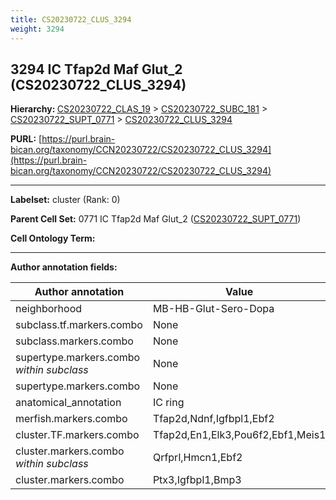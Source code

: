 ```yaml
---
title: CS20230722_CLUS_3294
weight: 3294
---
```

## 3294 IC Tfap2d Maf Glut_2 (CS20230722_CLUS_3294)
<b>Hierarchy: </b>
[CS20230722_CLAS_19](../CS20230722_CLAS_19) >
[CS20230722_SUBC_181](../CS20230722_SUBC_181) >
[CS20230722_SUPT_0771](../CS20230722_SUPT_0771) >
[CS20230722_CLUS_3294](../CS20230722_CLUS_3294)

**PURL:** [https://purl.brain-bican.org/taxonomy/CCN20230722/CS20230722_CLUS_3294](https://purl.brain-bican.org/taxonomy/CCN20230722/CS20230722_CLUS_3294)

---


**Labelset:** cluster (Rank: 0)

**Parent Cell Set:** 0771 IC Tfap2d Maf Glut_2 ([CS20230722_SUPT_0771](../CS20230722_SUPT_0771))



**Cell Ontology Term:** 

[MARKER GENES.]: #


---

[TRANSFERRED ANNOTATIONS.]: #


[AUTHOR ANNOTATION FIELDS.]: #


**Author annotation fields:**

| Author annotation | Value |
|-------------------|-------|
|neighborhood|MB-HB-Glut-Sero-Dopa|
|subclass.tf.markers.combo|None|
|subclass.markers.combo|None|
|supertype.markers.combo _within subclass_|None|
|supertype.markers.combo|None|
|anatomical_annotation|IC ring|
|merfish.markers.combo|Tfap2d,Ndnf,Igfbpl1,Ebf2|
|cluster.TF.markers.combo|Tfap2d,En1,Elk3,Pou6f2,Ebf1,Meis1|
|cluster.markers.combo _within subclass_|Qrfprl,Hmcn1,Ebf2|
|cluster.markers.combo|Ptx3,Igfbpl1,Bmp3|
